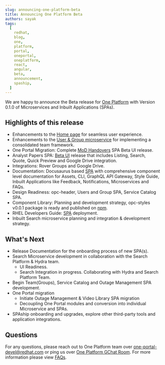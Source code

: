 ```yaml
---
slug: announcing-one-platform-beta
title: Announcing One Platform Beta
authors: sayak
tags:
  [
    redhat,
    blog,
    one,
    platform,
    portal,
    oneportal,
    oneplatform,
    react,
    angular,
    beta,
    announcement,
    spaship,
  ]
---
```


We are happy to announce the Beta release for [One Platform](https://beta.one.redhat.com) with Version 0.1.0 of Microservices and Inbuilt Applications (SPAs).

<!--truncate-->

## Highlights of this release

- Enhancements to the [Home page](https://beta.one.redhat.com/) for seamless user experience.
- Enhancements to the [User & Group microservice](https://beta.one.redhat.com/get-started/docs/microservices/user-groups-service/) for implementing a consolidated team framework.
- One Portal Migration: Complete [MoD Handovers](https://beta.one.redhat.com/mod-handovers/) SPA Beta UI release.
- Analyst Papers SPA: [Beta UI](https://beta.one.redhat.com/analyst-papers) release that includes Listing, Search, Quote, Quick Preview and Google Drive integration.
- Integrations: Rover Groups and Google Drive.
- Documentation: Docusaurus based [SPA](https://beta.one.redhat.com/get-started/) with comprehensive component level documentation for Assets, CLI, GraphQL API Gateway, Style Guide, Inbuilt Applications like Feedback, Notifications, Microservices and FAQs.
- Design Readiness: opc-header, Users and Group SPA, Service Catalog SPA.
- Component Library: Planning and development strategy, opc-styles v0.0.1 package is ready and published on [npm](https://www.npmjs.com/package/@one-platform/opc-styles).
- RHEL Developers Guide: [SPA](https://beta.one.redhat.com/rhel-developer-guide) deployment.
- Inbuilt Search microservice planning and integration & development strategy.

## What's Next

- Release Documentation for the onboarding process of new SPA(s).
- Search Microservice development in collaboration with the Search Platform & Hydra team.
  - UI Readiness.
  - Search Integration in progress. Collaborating with Hydra and Search Platform Team.
- Begin Team(Groups), Service Catalog and Outage Management SPA development.
- One Portal migration
  - Initiate Outage Management & Video Library SPA migration
  - Decoupling One Portal modules and conversion into individual Microservice and SPAs.
- SPAship onboarding and upgrades, explore other third-party tools and application integrations.

## Questions

For any questions, please reach out to One Platform team over [one-portal-devel@redhat.com](mailto:one-portal-devel@redhat.com) or ping us over [One Platform GChat Room](https://chat.google.com/room/AAAAF4M7oZE).
For more information please view [FAQs](/docs/faqs).
